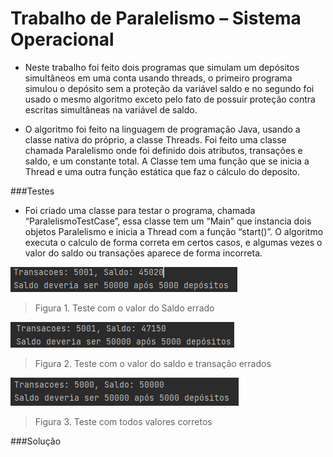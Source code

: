 # Trabalho de Paralelismo – Sistema Operacional 

- Neste trabalho foi feito dois programas que simulam um depósitos simultâneos em uma conta usando threads, o primeiro programa simulou o depósito sem a proteção da variável saldo e no segundo foi usado o mesmo algoritmo exceto pelo fato de possuir proteção contra escritas simultâneas na variável de saldo.

- O algoritmo foi feito na linguagem de programação Java, usando a classe nativa do próprio, a classe Threads. Foi feito uma classe chamada Paralelismo onde foi definido dois atributos, transações e saldo, e um constante total. A Classe tem uma função que se inicia a Thread e uma outra função estática que faz o cálculo do deposito.

###Testes

- Foi criado uma classe para testar o programa, chamada “ParalelismoTestCase”, essa classe tem um “Main” que instancia dois objetos Paralelismo e inicia a Thread com a função “start()”. O algoritmo executa o calculo de forma correta em certos casos, e algumas vezes o valor do saldo ou transações aparece de forma incorreta.

![](https://github.com/eduardoMichell/paralelismoDepositosSimultaneos/blob/main/images/1.PNG?raw=true)
> Figura 1. Teste com o valor do Saldo errado
                 
 
![](https://github.com/eduardoMichell/paralelismoDepositosSimultaneos/blob/main/images/2.PNG?raw=true)
> Figura 2. Teste com o valor do saldo e transação errados
                

![](https://github.com/eduardoMichell/paralelismoDepositosSimultaneos/blob/main/images/3.PNG?raw=true)
> Figura 3. Teste com todos valores corretos
                
###Solução                
